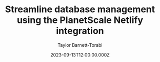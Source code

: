 ---
title: Streamline database management using the PlanetScale Netlify integration
date: 2023-09-13T12:00:00.000Z
author: Taylor Barnett-Torabi
summary: Learn how to use the new PlanetScale Netlify integration to simplify the process of wiring up a database to your Netlify applications.
tags:
  - post
remoteURL: https://planetscale.com/blog/planetscale-netlify-integration
---